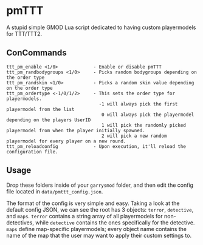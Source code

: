 # pmTTT
A stupid simple GMOD Lua script dedicated to having custom playermodels for TTT/TTT2.

## ConCommands
```
ttt_pm_enable <1/0>             - Enable or disable pmTTT
ttt_pm_randbodygroups <1/0>     - Picks random bodygroups depending on the order type
ttt_pm_randskin <1/0>           - Picks a random skin value depending on the order type
ttt_pm_ordertype <-1/0/1/2>     - This sets the order type for playermodels. 
                                  -1 will always pick the first playermodel from the list
                                   0 will always pick the playermodel depending on the players UserID
                                   1 will pick the randomly picked playermodel from when the player initially spawned.
                                   2 will pick a new random playermodel for every player on a new round.
ttt_pm_reloadconfig             - Upon execution, it'll reload the configuration file.
```

## Usage
Drop these folders inside of your `garrysmod` folder, and then edit the config file located in `data/pmttt_config.json`.

The format of the config is very simple and easy. 
Taking a look at the default config JSON, we can see the root has 3 objects: `terror`, `detective`, and `maps`. `terror` contains a string array of all playermodels for non-detectives, while `detective` contains the ones specifically for the detective. `maps` define map-specific playermodels; every object name contains the name of the map that the user may want to apply their custom settings to.
